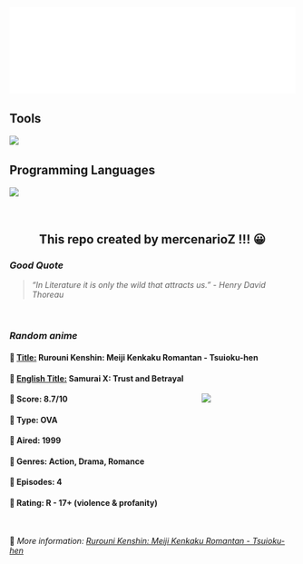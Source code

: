 
<img src="svg/nai.svg" />

<p>
  <h2>Tools</h2>
  <a href="https://skillicons.dev">
    <img src="https://skillicons.dev/icons?i=git,bash,vim,ubuntu,tensorflow,pytorch,docker,raspberrypi" />
  </a>

  <br />

  <h2>Programming Languages</h2>

  <a href="https://skillicons.dev">
    <img src="https://skillicons.dev/icons?i=python,c,cpp" />
  </a>
</p>

<br />

<h2 align="center">This repo created by mercenarioZ !!! 😀</h2>
<h3><i>Good Quote</i></h3>

<blockquote>
<i>
“In Literature it is only the wild that attracts us.” - Henry David Thoreau
</i>
</blockquote>

<br />

<h3><i>Random anime</i></h3>

<h4>
  <strong>🥭 <u>Title:</u></strong> Rurouni Kenshin: Meiji Kenkaku Romantan - Tsuioku-hen
</h4>

<h4>🌿 <u>English Title:</u> Samurai X: Trust and Betrayal</h4>

<img align="right" width="165" src=https://cdn.myanimelist.net/images/anime/1656/137618.jpg />

<h4>🌱 Score: 8.7/10</h4>

<h4>🌲 Type: OVA</h4>

<h4>🌴 Aired: 1999</h4>

<h4>🌵 Genres: Action, Drama, Romance</h4>

<h4>🥑 Episodes: 4</h4>

<h4>🍏 Rating: R - 17+ (violence & profanity)</h4>

<br />

🍂 *More information: [Rurouni Kenshin: Meiji Kenkaku Romantan - Tsuioku-hen](https://myanimelist.net/anime/44/Rurouni_Kenshin__Meiji_Kenkaku_Romantan_-_Tsuioku-hen)*
    